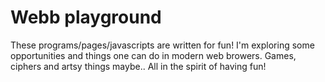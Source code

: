 # Webb playground

These programs/pages/javascripts are written for fun! I'm exploring some opportunities and things one can do in modern web browers. 
Games, ciphers and artsy things maybe.. All in the spirit of having fun! 
